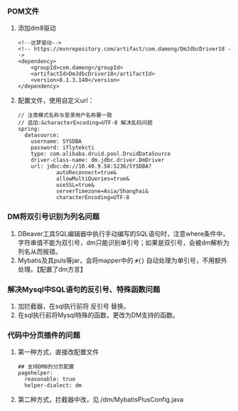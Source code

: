 ### POM文件
1. 添加dm8驱动
    ```
    <!--达梦驱动-->
    <!-- https://mvnrepository.com/artifact/com.dameng/DmJdbcDriver18 -->
    <dependency>
        <groupId>com.dameng</groupId>
        <artifactId>DmJdbcDriver18</artifactId>
        <version>8.1.3.140</version>
    </dependency>
    ```
2. 配置文件，使用自定义url：
    ```
    // 注意模式名称与登录用户名称要一致
    // 追加:&characterEncoding=UTF-8 解决乱码问题
    spring:
      datasource:
        username: SYSDBA
        password: iflytekcti
        type: com.alibaba.druid.pool.DruidDataSource
        driver-class-name: dm.jdbc.driver.DmDriver
        url: jdbc:dm://10.40.9.58:5236/SYSDBA?
                autoReconnect=true&
                allowMultiQueries=true&
                useSSL=true&
                serverTimezone=Asia/Shanghai&
                characterEncoding=UTF-8
    ```

### DM将双引号识别为列名问题
1. DBeaver工具SQL编辑器中执行手动编写的SQL语句时，注意where条件中，字符串值不能为双引号，dm只能识别单引号；如果是双引号，会被dm解析为列名从而报错。
2. Mybatis及其puls等jar，会将mapper中的 `#{}` 自动处理为单引号，不用额外处理。【配置了dm方言】

### 解决Mysql中SQL语句的反引号、特殊函数问题
1. 加拦截器，在sql执行前将 反引号 替换。
2. 在sql执行前将Mysql特殊的函数，更改为DM支持的函数。

### 代码中分页插件的问题
1. 第一种方式，直接改配置文件
    ```
    ## 支持DM8的分页配置
    pagehelper:
      reasonable: true
      helper-dialect: dm
    ```
2. 第二种方式，拦截器中改，见./dm/MybatisPlusConfig.java